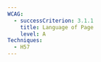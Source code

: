 ```yaml
---
WCAG:
  - successCriterion: 3.1.1
    title: Language of Page
    level: A
Techniques:
  - H57
---
```

